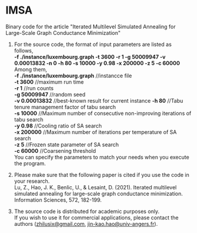 # IMSA
Binary code for the article "Iterated Multilevel Simulated Annealing for Large-Scale Graph Conductance Minimization"

1. For the source code, the format of input parameters are listed as follows,      
   **-f ./instance/luxembourg.graph -t 3600 -r 1 -g 50009947 -v 0.00013832 -n 0 -h 80 -s 10000 -y 0.98 -x 200000 -z 5 -c 60000**    
   Among them,   
   **-f ./instance/luxembourg.graph** //instancce file  
   **-t 3600** //maximum run time  
   **-r 1** //run counts  
   **-g 50009947** //random seed  
   **-v 0.00013832** //best-known result for current instance
   **-h 80** //Tabu tenure management factor of tabu search  
   **-s 10000** //Maximum number of consecutive non-improving iterations of tabu search  
   **-y 0.98** //Cooling ratio of SA search  
   **-x 200000** //Maximum number of iterations per temperature of SA search  
   **-z 5** //Frozen state parameter of SA search  
   **-c 60000** //Coarsening threshold  
   You can specify the parameters to match your needs when you execute the program.
  
2. Please make sure that the following paper is cited if you use the code in your research.    
   Lu, Z., Hao, J. K., Benlic, U., & Lesaint, D. (2021). Iterated multilevel simulated annealing for large-scale graph conductance minimization. Information Sciences, 572, 182-199.

3. The source code is distributed for academic purposes only.    
   If you wish to use it for commercial applications, please contact the authors (zhilusix@gmail.com, jin-kao.hao@univ-angers.fr).
